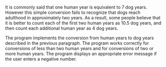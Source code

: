 It is commonly said that one human year is equivalent to 7 dog years. However this
simple conversion fails to recognize that dogs reach adulthood in approximately two
years. As a result, some people believe that it is better to count each of the first two
human years as 10.5 dog years, and then count each additional human year as 4 dog
years.

The program implements the conversion from human years to dog years
described in the previous paragraph. The program works correctly for
conversions of less than two human years and for conversions of two or more human
years. The program displays an appropriate error message if the user enters
a negative number.
